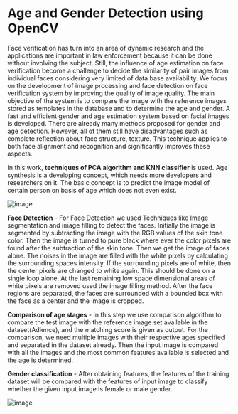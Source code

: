 # Age and Gender Detection using OpenCV

Face verification has turn into an area of dynamic research and the applications are important in law enforcement because it can be done without involving the subject. Still, the influence of age estimation on face verification become a challenge to decide the similarity of pair images from individual faces considering very limited of data base availability. We focus on the development of image processing and face detection on face verification system by improving the quality of image quality. The main objective of the system is to compare the image with the reference images stored as templates in the database and to determine the age and gender. A fast and efficient gender and age estimation system based on facial images is developed. There are already many methods proposed for gender and age detection. However, all of them still have disadvantages such as complete reflection about face structure, texture. This technique applies to both face alignment and recognition and significantly improves these aspects.

In this work, **techniques of PCA algorithm and KNN classifier** is used. Age synthesis is a developing concept, which needs more developers and researchers on it. The basic concept is to predict the image model of certain person on basis of age which does not even exist.

![image](https://user-images.githubusercontent.com/61080527/147287433-a0d8b338-dd12-47cb-965f-7778b170c8d6.png)



**Face Detection** - For Face Detection we used Techniques like Image segmentation and image filling to detect the faces. Initially the image is segmented by subtracting the image with the RGB values of the skin tone color. Then the image is turned to pure black where ever the color pixels are found after the subtraction of the skin tone. Then we get the image of faces alone. The noises in the image are filled with the white pixels by calculating the surrounding spaces intensity. If the surrounding pixels are of white, then the center pixels are changed to white again. This should be done on a single loop alone. At the last remaining low space dimensional areas of white pixels are removed used the image filling method. After the face regions are separated, the faces are surrounded with a bounded box with the face as a center and the image is cropped.

**Comparison of age stages** - In this step we use comparison algorithm to compare the test image with the reference image set available in the dataset(Adience), and the matching score is given as output. For the comparison, we need multiple images with their respective ages specified and separated in the dataset already. Then the input image is compared with all the images and the most common features available is selected and the age is determined.

**Gender classification** - After obtaining features, the features of the training dataset will be compared with the features of input image to classify whether the given input image is female or male gender.

![image](https://user-images.githubusercontent.com/61080527/147287505-76630343-b249-42d5-bfd9-c5f754cbc375.png)


